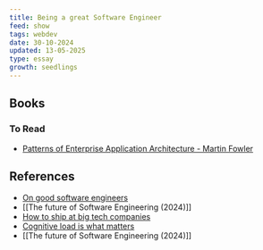 ```yaml
---
title: Being a great Software Engineer
feed: show
tags: webdev
date: 30-10-2024
updated: 13-05-2025
type: essay
growth: seedlings
---
```


## Books

### To Read

- [Patterns of Enterprise Application Architecture - Martin Fowler](https://martinfowler.com/books/eaa.html)

## References

- [On good software engineers](https://candost.blog/on-good-software-engineers/)
- [[The future of Software Engineering (2024)]]
- [How to ship at big tech companies](https://www.seangoedecke.com/how-to-ship/)
- [Cognitive load is what matters](https://minds.md/zakirullin/cognitive)
- [[The future of Software Engineering (2024)]]
